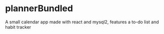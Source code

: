 # plannerBundled
A small calendar app made with react and mysql2, features a to-do list and habit tracker
